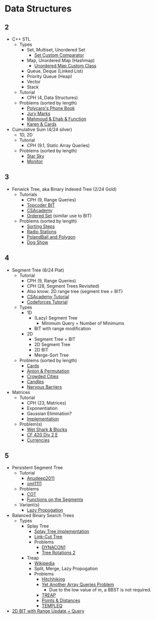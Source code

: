 # Data Structures

## 2

  * C++ STL
    * Types
      * Set, Multiset, Unordered Set
        * [Set Custom Comparator](https://stackoverflow.com/questions/23042947/how-to-create-a-stdset-with-custom-comparator-in-c)
      * Map, Unordered Map (Hashmap)
        * [Unordered Map Custom Class](https://stackoverflow.com/questions/17016175/c-unordered-map-using-a-custom-class-type-as-the-key)
      * Queue, Deque (Linked List)
      * Priority Queue (Heap)
      * Vector
      * Stack
    * Tutorial
      * CPH (4, Data Structures)
    * Problems (sorted by length)
      * [Polycarp's Phone Book](http://codeforces.com/contest/860/problem/B) [](56)
      * [Jury Marks](http://codeforces.com/contest/831/problem/C) [](67)
      * [Mahmoud & Ehab & Function](http://codeforces.com/contest/862/problem/E) [](74)
      * [Karen & Cards](http://codeforces.com/contest/815/problem/D) [](86) 
  * Cumulative Sum (4/24 silver)
    * 1D, 2D
    * Tutorial
      * CPH (9.1, Static Array Queries) 
    * Problems (sorted by length)
      * [Star Sky](http://codeforces.com/contest/835/problem/C) [](54)
      * [Monitor](http://codeforces.com/problemset/problem/846/D) [](60)
## 3

  * Fenwick Tree, aka Binary Indexed Tree (2/24 Gold)
    * Tutorials
      * CPH (9, Range Queries)
      * [Topcoder BIT](https://www.topcoder.com/community/data-science/data-science-tutorials/binary-indexed-trees/)
      * [CSAcademy](https://csacademy.com/lesson/fenwick_trees)
      * [Ordered Set](http://codeforces.com/blog/entry/11080) (similar use to BIT)
    * Problems (sorted by length)
      * [Sorting Steps](https://csacademy.com/contest/round-42/task/sorting-steps/) [](42)
      * [Radio Stations](http://codeforces.com/problemset/problem/762/E) [](53)
      * [PolandBall and Polygon](http://codeforces.com/problemset/problem/755/D) [](65)
      * [Dog Show](http://codeforces.com/contest/847/problem/D) [](70)

## 4

  * Segment Tree (8/24 Plat)
    * Tutorial
      * CPH (9, Range Queries)
      * CPH (28, Segment Trees Revisited)  
      * Also know: 2D range tree (segment tree + BIT)
      * [CSAcademy Tutorial](https://csacademy.com/lesson/segment_trees/)
      * [Codeforces Tutorial](http://codeforces.com/blog/entry/18051)
    * Types
      * 1D
        * (Lazy) Segment Tree
          * Minimum Query + Number of Minimums
        * BIT with range modification
      * 2D
        * Segment Tree + BIT
        * 2D Segment Tree
        * 2D BIT
        * Merge-Sort Tree
    * Problems (sorted by length)
      * [Cards](https://szkopul.edu.pl/problemset/problem/qpsk3ygf8MU7D_1Es0oc_xd8/site/?key=statement) [](81)
      * [Anton & Permutation](http://codeforces.com/contest/785/problem/E) [](85)
      * [Crowded Cities](https://dmoj.ca/problem/bfs17p6) [](89)
      * [Candles](https://csacademy.com/contest/round-41/task/candles/) [](94)
      * [Nervous Barriers](http://codeforces.com/contest/781/problem/E) [](99)
  * Matrices
    * Tutorial
      * CPH (23, Matrices)
      * Exponentiation
      * Gaussian Elimination?
      * [Implementation](https://github.com/kth-competitive-programming/kactl/blob/master/content/data-structures/Matrix.h)
    * Problem(s)
      * [Wet Shark & Blocks](http://codeforces.com/problemset/problem/621/E) [](55)
      * [CF 420 Div 2 E](http://codeforces.com/contest/821/problem/E) [](81)
      * [Currencies](https://www.hackerrank.com/contests/gs-codesprint/challenges/currencies) [](107)
## 5

  * Persistent Segment Tree 
    * Tutorial
      * [Anudeep2011](https://blog.anudeep2011.com/persistent-segment-trees-explained-with-spoj-problems/)
      * [oml1111](https://drive.google.com/file/d/0BwGLW04WRv0ITEZjRWlMSFc2bk0/view)
    * Problems
      * [COT](http://www.spoj.com/problems/COT/)
      * [Functions on the Segments](http://codeforces.com/contest/837/problem/G)
    * Variant(s)
      * [Lazy Propogation](http://codeforces.com/blog/entry/47108?#comment-315047)
  * Balanced Binary Search Trees
    * Types
      * Splay Tree
        * [Splay Tree Implementation](http://codeforces.com/blog/entry/18462)
        * [Link-Cut Tree](http://courses.csail.mit.edu/6.851/spring12/scribe/L19.pdf)
        * Problems
          * [DYNACON1](http://www.spoj.com/problems/DYNACON1/) [](140)
          * [Tree Rotations 2](https://szkopul.edu.pl/problemset/problem/b0BM0al2crQBt6zovEtJfOc6/site/?key=statement) [](193)
      * Treap
        * [Wikipedia](https://en.wikipedia.org/wiki/Treap)
        * Split, Merge, Lazy Propogation
        * Problems
          * [Hitchhiking](http://codeforces.com/contest/809/problem/D) [](132)
          * [Yet Another Array Queries Problem](http://codeforces.com/contest/863/problem/D) [](153)
            * Due to the low value of m, a BBST is not required.
          * [TREAP](http://www.spoj.com/problems/TREAP/) [](173)
          * [Points & Distances](https://www.hackerearth.com/problem/algorithm/septembereasy-points-and-distances-d30d0e6b/description/) [](185)
          * [TEMPLEQ](http://www.spoj.com/problems/TEMPLEQ/) [](213)
  * [2D BIT with Range Update + Query](https://arxiv.org/pdf/1311.6093v4.pdf)
